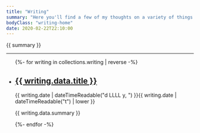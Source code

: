 ```yaml
---
title: "Writing"
summary: "Here you'll find a few of my thoughts on a variety of things. Some web tech related, some philosophical, some of a religious nature and some just me trying to process something as honestly as I can."
bodyClass: "writing-home"
date: 2020-02-22T22:10:00
---
```


{{ summary }}

---

<ul class="[ wrapper flow ] writing__list">
{%- for writing in collections.writing | reverse -%}
  <li class="writing__list-item">
    <article class="[ wrapper flow ] writing__summary">
      <h2><a href="{{ writing.url }}">{{ writing.data.title }}</a></h2>
      <time datetime="{{ writing.date | dateTime }}">{{ writing.date | dateTimeReadable("d LLLL y, ") }}{{ writing.date | dateTimeReadable("t") | lower }}</time>
      <p>{{ writing.data.summary }}</p>
    </article>
  </li>
{%- endfor -%}
</ul>
